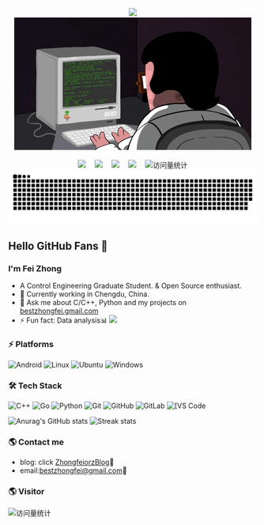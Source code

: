 <div align="center">
  
  <!-- dynamic typing effect 动态打字效果 -->
  <div>
      <img src="https://readme-typing-svg.demolab.com?font=Fira+Code&pause=1000&width=435&lines=console.log(%22Hello%2C%20World%22);&center=true&size=27" />
  </div>

  <!-- knock code pictures 敲代码的图片 -->
  <picture>
    <source media="(prefers-color-scheme: dark)" srcset="https://github.com/zhongfeiorz/zhongfeiorz/blob/main/profile-developer-contrib/coding.gif" />
    <source media="(prefers-color-scheme: light)" srcset="https://github.com/zhongfeiorz/zhongfeiorz/blob/main/profile-developer-contrib/developer.svg" height="225px" />
    <img src="https://github.com/zhongfeiorz/zhongfeiorz/blob/main/profile-developer-contrib/coding.gif" />
  </picture>
 
  <!-- for beauty 留个空行好看点 -->
  <div>&nbsp;</div>
  
  <!-- profile logo 个人资料徽标 -->
  <div>
    <a href="https://zhongfeiorz.github.io/"><img src="https://img.shields.io/badge/Website-博客-blue" /></a>&emsp;
    <a href="https://space.bilibili.com/59623914/"><img src="https://img.shields.io/badge/Bilibili-B站-ff69b4" /></a>&emsp;
    <a href="https://blog.csdn.net/flyaaa123/"><img src="https://img.shields.io/badge/CSDN-论坛-c32136" /></a>&emsp;
    <a href="https://www.zhihu.com/people/zhong-fei-56-47/"><img src="https://img.shields.io/badge/Zhihu-知乎-blue" /></a>&emsp;
    <!-- visitor statistics logo 访问量统计徽标 -->
    <img src="https://komarev.com/ghpvc/?username=zhongfeiorz&label=Views&color=0e75b6&style=flat" alt="访问量统计" />
  </div>
  
  <!-- Snake Code Contribution Map 贪吃蛇代码贡献图 -->
  <picture>
    <source media="(prefers-color-scheme: dark)" srcset="https://github.com/zhongfeiorz/zhongfeiorz/blob/main/profile-snake-contrib/github-contribution-grid-snake-dark.svg" />
    <source media="(prefers-color-scheme: light)" srcset="https://github.com/zhongfeiorz/zhongfeiorz/blob/main/profile-snake-contrib/github-contribution-grid-snake.svg" />
    <img alt="github-snake" src="https://github.com/zhongfeiorz/zhongfeiorz/blob/main/profile-snake-contrib/github-contribution-grid-snake-dark.svg" />
  </picture>

</div>

## Hello GitHub Fans 👋

### I'm Fei Zhong
- A Control Engineering Graduate Student. & Open Source enthusiast.
- 🌱 Currently working in Chengdu, China.
- 💬 Ask me about C/C++, Python and my projects on [bestzhongfei.gmail.com](mailto:bestzhongfei.gmail.com)
- ⚡ Fun fact: Data analysis📊
![](./profile-3d-contrib/profile-night-rainbow.svg)
### ⚡ Platforms

![Android](https://img.shields.io/badge/Android-3DDC84?style=for-the-badge&logo=android&logoColor=white)
![Linux](https://img.shields.io/badge/Linux-FCC624?style=for-the-badge&logo=linux&logoColor=black)
![Ubuntu](https://img.shields.io/badge/Ubuntu-E95420?style=for-the-badge&logo=ubuntu&logoColor=white)
![Windows](https://img.shields.io/badge/Windows-0078D6?style=for-the-badge&logo=windows&logoColor=white)

### 🛠 Tech Stack

![C++](https://img.shields.io/badge/-C++-00599C?style=flat-square&logo=c)
![Go](https://img.shields.io/badge/-go-%23E44D27?style=flat-square&logo=go&logoColor=ffffff)
![Python](https://img.shields.io/badge/-Python-black?style=flat-square&logo=Python)
![Git](https://img.shields.io/badge/-Git-black?style=flat-square&logo=git)
![GitHub](https://img.shields.io/badge/-GitHub-181717?style=flat-square&logo=github)
![GitLab](https://img.shields.io/badge/-GitLab-FCA121?style=flat-square&logo=gitlab)
<img alt="[VS Code" src="https://img.shields.io/badge/-VSCode-%23007ACC?style=flat-square&logo=visual-studio-code" />

![Anurag's GitHub stats](https://github-readme-stats-git-masterrstaa-rickstaa.vercel.app/api?username=zhongfeiorz&theme=vue&show_icons=true&card_width=495px)
![Streak stats](https://github-readme-streak-stats.herokuapp.com/?user=zhongfeiorz&show_icons=true&theme=tokyolight)  

### 🌎 Contact me
- blog: click [ZhongfeiorzBlog](https://zhongfeiorz.github.io/):memo:    
- email:<a href="mailto:bestzhongfei@gmail.com">bestzhongfei@gmail.com</a>:e-mail:

### 🌎 Visitor
<img src="https://komarev.com/ghpvc/?username=zhongfeiorz&label=Views&color=0e75b6&style=flat" alt="访问量统计" />



